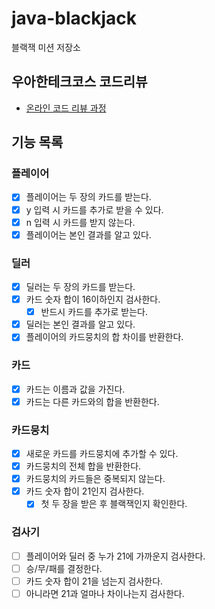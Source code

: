 # java-blackjack

블랙잭 미션 저장소

## 우아한테크코스 코드리뷰

- [온라인 코드 리뷰 과정](https://github.com/woowacourse/woowacourse-docs/blob/master/maincourse/README.md)

## 기능 목록

### 플레이어

- [x] 플레이어는 두 장의 카드를 받는다.
- [x] y 입력 시 카드를 추가로 받을 수 있다.
- [x] n 입력 시 카드를 받지 않는다.
- [x] 플레이어는 본인 결과를 알고 있다.

### 딜러

- [x] 딜러는 두 장의 카드를 받는다.
- [x] 카드 숫자 합이 16이하인지 검사한다.
    - [x] 반드시 카드를 추가로 받는다.
- [x] 딜러는 본인 결과를 알고 있다.
- [x] 플레이어의 카드뭉치의 합 차이를 반환한다.

### 카드

- [x] 카드는 이름과 값을 가진다.
- [x] 카드는 다른 카드와의 합을 반환한다.

### 카드뭉치

- [x] 새로운 카드를 카드뭉치에 추가할 수 있다.
- [x] 카드뭉치의 전체 합을 반환한다.
- [x] 카드뭉치의 카드들은 중복되지 않는다.
- [x] 카드 숫자 합이 21인지 검사한다.
    - [x] 첫 두 장을 받은 후 블랙잭인지 확인한다.

### 검사기

- [ ] 플레이어와 딜러 중 누가 21에 가까운지 검사한다.
- [ ] 승/무/패를 결정한다.
- [ ] 카드 숫자 합이 21을 넘는지 검사한다.
- [ ] 아니라면 21과 얼마나 차이나는지 검사한다.
